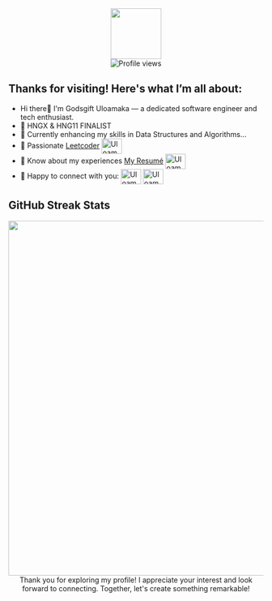 <div id="header" align="center">
<img src="https://media.giphy.com/media/LqMn3zJKoi93O/giphy.gif?cid=ecf05e47xys3wai3d5ndee8whz494rk2mq9pgm6o0g7xay02&ep=v1_gifs_search&rid=giphy.gif&ct=g" width="100"/>
</div>
<div align="center">
<img src="https://komarev.com/ghpvc/?username=uloamaka&style=flat-square&color=blue" alt="Profile views"/>
</div>



 ## Thanks for visiting! Here's what I’m all about:
-  Hi there🤘 I'm Godsgift Uloamaka — a dedicated software engineer and tech enthusiast.
- 🌱 HNGX & HNG11 FINALIST
- 🌱 Currently enhancing my skills in Data Structures and Algorithms...
- 🌱 Passionate [Leetcoder](https://leetcode.com/u/uloamaka/) <a href="https://leetcode.com/u/uloamaka/" target="blank"><img align="center" src="https://raw.githubusercontent.com/rahuldkjain/github-profile-readme-generator/master/src/images/icons/Social/leet-code.svg" alt="Uloamaka" height="30" width="40" /></a>
- 📄 Know about my experiences [My Resumé](https://docs.google.com/document/d/1ZRmCuh2h2Q2OBHJapX9ef_QKb5fDoZyc4p9-IMSA2GU/edit?usp=sharing) <a href="https://docs.google.com/document/d/1ZRmCuh2h2Q2OBHJapX9ef_QKb5fDoZyc4p9-IMSA2GU/edit?usp=sharing" target="blank"><img align="center" src="https://raw.githubusercontent.com/rahuldkjain/github-profile-readme-generator/master/src/images/icons/Social/google.svg" alt="Uloamaka" height="30" width="40" /></a>
- 🤝 Happy to connect with you:
<a href="https://x.com/ebitegift235" target="blank"><img align="center" src="https://raw.githubusercontent.com/rahuldkjain/github-profile-readme-generator/master/src/images/icons/Social/twitter.svg" alt="Uloamaka" height="30" width="40" /></a>
<a href="https://www.linkedin.com/in/godsgift235" target="blank"><img align="center" src="https://raw.githubusercontent.com/rahuldkjain/github-profile-readme-generator/master/src/images/icons/Social/linked-in-alt.svg" alt="Uloamaka" height="30" width="40" /></a>


## GitHub Streak Stats
<div align="center">
<img src="https://github-readme-streak-stats.herokuapp.com/?user=uloamaka&theme=black-ice&hide_border=true&stroke=0000&background=060A0CD0" width="700"/>
</div>
<div align="center">
Thank you for exploring my profile! I appreciate your interest and look forward to connecting. Together, let's create something remarkable!
</div>
<!---
uloamaka/uloamaka is a ✨ special ✨ repository because its `README.md` (this file) appears on your GitHub profile.
You can click the Preview link to take a look at your changes.
--->
